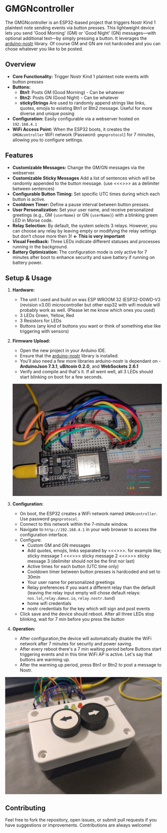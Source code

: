 # GMGNcontroller

The GMGNcontroller is an ESP32-based project that triggers Nostr Kind 1 plaintext note sending events via button presses. This lightweight device lets you send 'Good Morning' (GM) or 'Good Night' (GN) messages—with optional additional text—by simply pressing a button. It leverages the [arduino-nostr](https://github.com/lnbits/arduino-nostr) library. Of course GM and GN are not hardcoded and you can chose whatever you like to be posted.

## Overview

- **Core Functionality:** Trigger Nostr Kind 1 plaintext note events with button presses  
- **Buttons:**
  - **Btn1:** Posts GM (Good Morning) - Can be whatever
  - **Btn2:** Posts GN (Good Night) - Can be whatever
  - **stickyStrings** Are used to randomly append strings like links, quotes, emojis to existing Btn1 or Btn2 message. Useful for more diverse and unique posing
- **Configuration:** Easily configurable via a webserver hosted on `192.168.4.1`
- **WiFi Access Point:** When the ESP32 boots, it creates the `GMGNcontroller` WiFi network (Password: `gmgnprotocol`) for 7 minutes, allowing you to configure settings.

## Features

- **Customizable Messages:** Change the GM/GN messages via the webserver.
- **Customizable Sticky Messages** Add a list of sentences which will be randomly appended to the button message. (use <<<>>> as a delimiter between sentences)
- **Configurable Button Timing:** Set specific UTC times during which each button is active.
- **Cooldown Timer:** Define a pause interval between button presses.
- **User Personalization:** Set your user name, and receive personalized greetings (e.g., GM `{userName}` or GN `{userName}`) with a blinking green LED in Morse code.
- **Relay Selection:** By default, the system selects 3 relays. However, you can choose any relay by leaving empty or modifying the relay settings but don't chose more then 3! **<- This is very important**
- **Visual Feedback:** Three LEDs indicate different statuses and processes running in the background.
- **Battery Optimization:** The configuration mode is only active for 7 minutes after boot to enhance security and save battery if running on battery power.

## Setup & Usage

1. **Hardware:**
   - The unit I used and build on was ESP WROOM 32 (ESP32-D0WD-V3 (revision v3.0)) microcontroller but other esp32 with wifi module will probably work as well. (Please let me know which ones you used)
   - 3 LEDs Green, Yellow, Red
   - 3 Resistors for LEDs
   - Buttons (any kind of buttons you want or think of something else like triggering with sensors)

2. **Firmware Upload:**
   - Open the new project in your Arduino IDE.
   - Ensure that the [arduino-nostr](https://github.com/lnbits/arduino-nostr) library is installed.
   - You'll also need a few more libraries arduino-nostr is dependant on - **ArduinoJson 7.3.1**, **uBitcoin 0.2.0**, and **WebSockets 2.6.1**
   - Verify and compile and that's it. If all went well, all 3 LEDs should start blinking on boot for a few seconds.

   ![GMGNcontroller Image](GMGNcontrollerIRL.jpg)

3. **Configuration:**
   - On boot, the ESP32 creates a WiFi network named `GMGNcontroller`. Use password `gmgnprotocol`.
   - Connect to this network within the 7-minute window.
   - Navigate to `http://192.168.4.1` in your web browser to access the configuration interface.
   - Configure:
     - Custom GM and GN messages
     - Add quotes, emojis, links separated by <<<>>>. for example like; sticky message 1 <<<>>> sticky message 2 <<<>>> sticky message 3 (delimiter should not be the first nor last)
     - Active times for each button (UTC time only)
     - Cooldown timer between button presses is hardcoded and set to 30min
     - Your user name for personalized greetings
     - Relay preferences if you want a different relay than the default (leaving the relay input empty will chose default relays: `nos.lol`,`relay.damus.io`, `relay.nostr.band`)
     - home wifi credentials
     - nostr credentials for the key which will sign and post events
    - Click save and the device should reboot. After all three LEDs stop blinking, wait for 7 min before you press the button 

4. **Operation:**
   - After configuration,the device will automatically disable the WiFi network after 7 minutes for security and power saving.
   - After every reboot there's a 7 min waiting period before Buttons start triggering events and in this time WiFi AP is active. Let's say that buttons are warming up.
   - After the warming up period, press Btn1 or Btn2 to post a message to Nostr.

![GMGNcontroller Image](GMGN_ButtonBox.jpg)

## Contributing

Feel free to fork the repository, open issues, or submit pull requests if you have suggestions or improvements. Contributions are always welcome!
